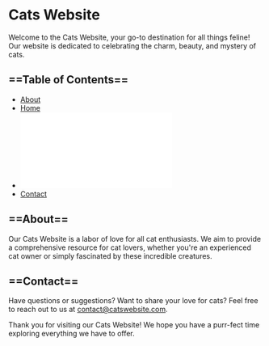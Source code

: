 # Cats Website

Welcome to the Cats Website, your go-to destination for all things feline! Our website is dedicated to celebrating the charm, beauty, and mystery of cats.
## ==Table of Contents==

- [About](src/pages/about.html)
- [Home](index.html)   
- ![Gallery](src/pages/felines.html)
- [Contact](src/pages/contact-us.html)
## ==About==

Our Cats Website is a labor of love for all cat enthusiasts. We aim to provide a comprehensive resource for cat lovers, whether you're an experienced cat owner or simply fascinated by these incredible creatures.



## ==Contact==

Have questions or suggestions? Want to share your love for cats? Feel free to reach out to us at [contact@catswebsite.com](mailto:munahfay@gmail.com).




Thank you for visiting our Cats Website! We hope you have a purr-fect time exploring everything we have to offer.
